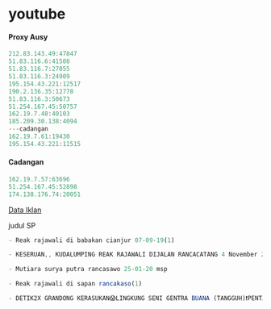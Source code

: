 # youtube


#### Proxy Ausy
```js
212.83.143.49:47847
51.83.116.6:41508
51.83.116.7:27055
51.83.116.3:24909
195.154.43.221:12517
190.2.136.35:12778
51.83.116.3:50673
51.254.167.45:50757
162.19.7.48:40103
185.209.30.138:4094
---cadangan
162.19.7.61:19430
195.154.43.221:11515
```

#### Cadangan
```js
162.19.7.57:63696
51.254.167.45:52898
174.138.176.74:20051
```

[Data Iklan](https://www.prepostseo.com/tool/fake-address-generator)

judul SP
```js
- Reak rajawali di babakan cianjur 07-09-19(1)
```
```js
- KESERUAN,, KUDALUMPING REAK RAJAWALI DIJALAN RANCACATANG 4 November 2021
```
```js
- Mutiara surya putra rancasawo 25-01-20 msp
```
```js
- Reak rajawali di sapan rancakaso(1)
```
```js
- DETIK2X GRANDONG KERASUKAN😱LINGKUNG SENI GENTRA BUANA (TANGGUH)❗PENTAS DI DERWATI 15-05-22
```

